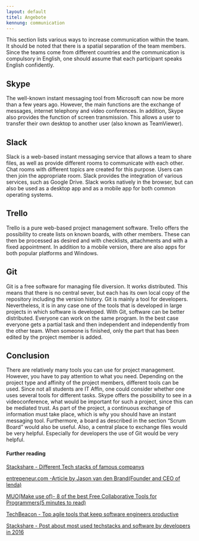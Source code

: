 ```yaml
---
layout: default
titel: Angebote
kennung: communication
---
```


This section lists various ways to increase communication within the team. It should be noted that there is a spatial separation of the team members. Since the teams come from different countries and the communication is compulsory in English, one should assume that each participant speaks English confidently.

## Skype
The well-known instant messaging tool from Microsoft can now be more than a few years ago. However, the main functions are the exchange of messages, internet telephony and video
conferences. In addition, Skype also provides the function of screen transmission. This allows a user to transfer their own desktop to another user (also known as TeamViewer).

## Slack
Slack is a web-based instant messaging service that allows a team to share files, as well as provide different rooms to communicate with each other. Chat rooms with different topics are created for this purpose. Users can then join the appropriate room. Slack provides the integration of various services, such as Google Drive. Slack works natively in the browser, but can also be used as a desktop app and as a mobile app for both common operating systems.

## Trello

Trello is a pure web-based project management software. Trello offers the possibility to create lists on known boards, with other members. These can then be processed as desired and with checklists, attachments and with a fixed appointment. In addition to a mobile version, there are also apps for both popular platforms and Windows.

## Git
Git is a free software for managing file diversion. It works distributed. This means that there is no central sever, but each has its own local copy of the repository including the version history. Git is mainly a tool for developers. Nevertheless, it is in any case one of the tools that is developed in large projects in which software is developed. With Git, software can be better distributed. Everyone can work on the same program. In the best case everyone gets a partial task and then independent and independently from the other team. When someone is finished, only the part that has been edited by the project member is added.

## Conclusion
There are relatively many tools you can use for project management. However, you have to pay attention to what you need. Depending on the project type and affinity of the project members, different tools can be used. Since not all students are IT Affin, one could consider whether one uses several tools for different tasks. Skype offers the possibility to see in a videoconference, what would be important for such a project, since this can be mediated trust.
As part of the project, a continuous exchange of information must take place, which is why you should have an instant messaging tool. Furthermore, a board as described in the section “Scrum Board” would also be useful. Also, a central place to exchange files would be very helpful. Especially for developers the use of Git would be very helpful.

#### Further reading
[Stackshare - Different Tech stacks of famous companys](https://stackshare.io/stacks)

[entrepeneur.com -Article by Jason van den Brand(Founder and CEO of lenda)](https://www.entrepreneur.com/article/248366)

[MUO(Make use of)- 8 of the best Free Collaborative Tools for Programmers(5 minutes to read)](http://www.makeuseof.com/tag/8-best-free-collaborative-tools-programmers/)

[TechBeacon - Top agile tools that keep software engineers productive](https://techbeacon.com/top-agile-tools-keep-software-engineers-productive)

[Stackshare - Post about most used techstacks and software by developers in 2016](https://stackshare.io/posts/top-developer-tools-2016)

